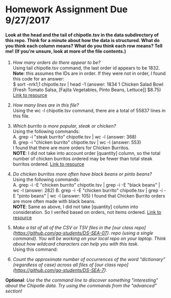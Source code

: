 # Homework Assignment Due 9/27/2017

#### Look at the head and the tail of chipotle.tsv in the data subdirectory of this repo. Think for a minute about how the data is structured. What do you think each column means? What do you think each row means? Tell me! (If you're unsure, look at more of the file contents.)
1. *How many orders do there appear to be?*  
    Using tail chipotle.tsv command, the last order id appears to be 1832. 
    **Note**: this assumes the IDs are in order. If they were not in order, I found this code for an answer:  
    $ sort -nrk1,1 chipotle.tsv | head -1 (answer: 1834    1       Chicken Salad Bowl      [Fresh Tomato Salsa, [Fajita Vegetables, Pinto Beans, Lettuce]] $8.75)
     [Link to resource](https://unix.stackexchange.com/questions/170204/find-the-max-value-of-column-1-and-print-respective-record-from-column-2-from-fi)
    
2. *How many lines are in this file?*  
    Using the wc -l chipotle.tsv command, there are a total of 55837 lines in this file.

3. *Which burrito is more popular, steak or chicken?*  
    Using the following commands:  
    A. grep -i "steak burrito" chipotle.tsv | wc -l   (answer: 368)  
    B. grep -i "chicken burrito" chipotle.tsv | wc -l (answer: 553)  
    I found that there are more orders for Chicken Burritos.   
    **NOTE**: I did not take into account order [quantity] column, so the total number of chicken burritos ordered may be fewer than total steak burritos ordered.
  [Link to resource](https://unix.stackexchange.com/questions/291225/count-the-number-of-lines-found-by-grep)

4. *Do chicken burritos more often have black beans or pinto beans?*  
    Using the following commands:  
    A.  grep -i -E "chicken burrito" chipotle.tsv | grep -i -E "black beans" | wc -l (answer: 282)
    B. grep -i -E "chicken burrito" chipotle.tsv | grep -i -E "pinto beans" | wc -l (answer: 105)
    I found that Chicken Burrito orders are more often made with black beans.  
    **NOTE**: Same as above, I did not take [quantity] column into consideration. So I verifed based on orders, not items ordered.
    [Link to resource](http://www.thegeekstuff.com/2011/10/grep-or-and-not-operators/)


5. *Make a list of all of the CSV or TSV files in the [our class repo] (https://github.com/ga-students/DS-SEA-07). repo (using a single command). You will be working on your local repo on your laptop. Think about how wildcard characters can help you with this task.*  
    Using this command:



6. *Count the approximate number of occurrences of the word "dictionary" (regardless of case) across all files of [our class repo] (https://github.com/ga-students/DS-SEA-7).*

**Optional**: *Use the the command line to discover something "interesting" about the Chipotle data. Try using the commands from the "advanced" section!*
